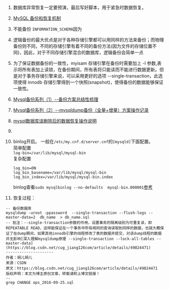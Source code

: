 1. 数据库异常恢复一定要预演，最后写好脚本，用于紧急时数据恢复。     
1. [MySQL 备份和恢复机制](https://juejin.im/entry/5a0aa2026fb9a045132a369f)      
1. 不能备份 `INFORMATION_SCHEMA`因为
1. 逻辑备份的最大优点是对于各种存储引擎都可以用同样的方法来备份；而物理备份则不同，不同的存储引擎有着不同的备份方法(因为文件的存储位置不同)，因此，对于不同存储引擎混合的数据库，逻辑备份会简单一点       
1. 为了保证数据备份的一致性，myisam 存储引擎在备份时需要加上 -l 参数,表示将所有表加上读锁，在备份期间，所有表将只能读而不能进行数据更新。但是对于事务存储引擎来说，可以采用更好的选项 --single-transaction，此选项使得 innodb 存储引擎得到一个快照(snapshot)，使得备份的数据能够保证一致性。      
1. [Mysql备份系列（1）--备份方案总结性梳理](https://www.cnblogs.com/kevingrace/p/6112565.html)     
1. [Mysql备份系列（2）--mysqldump备份（全量+增量）方案操作记录](http://www.cnblogs.com/kevingrace/p/6114979.html)     
1. [mysql数据库误删除后的数据恢复操作说明](http://www.cnblogs.com/kevingrace/p/5904800.html)      
1. []()      
1. binlog开启。
    一般在`/etc/my.cnf.d/server.cnf`的`[mysqld]`下面配置。      
    简单配置        
    `log-bin=/var/lib/mysql/mysql-bin`      
    复杂配置
    ```
    log_bin=ON
    log_bin_basename=/var/lib/mysql/mysql-bin
    log_bin_index=/var/lib/mysql/mysql-bin.index      
    ```
    binlog查看`sudo mysqlbinlog --no-defaults  mysql-bin.000001`[参考](https://www.cnblogs.com/cobbliu/p/4311926.html)  
    
    
 1. 恢复过程：
 
 ```
 -- 备份数据库
 mysqldump -uroot -ppassword  --single-transaction --flush-logs --master-data=2  db_name  > db_name.sql
 -- 批注：--single-transaction参数的作用，设置事务的隔离级别为可重复读，即REPEATABLE READ，这样能保证在一个事务中所有相同的查询读取到同样的数据，也就大概保证了在dump期间，如果其他innodb引擎的线程修改了表的数据并提交，对该dump线程的数据并无影响[深入理解mysqldump原理 --single-transaction --lock-all-tables --master-data](https://blog.csdn.net/cug_jiang126com/article/details/49824471)
--------------------- 
作者：胡儿胡儿 
来源：CSDN 
原文：https://blog.csdn.net/cug_jiang126com/article/details/49824471 
版权声明：本文为博主原创文章，转载请附上博文链接！
 -- 
 grep CHANGE ops_2016-09-25.sql     
 
 ```
